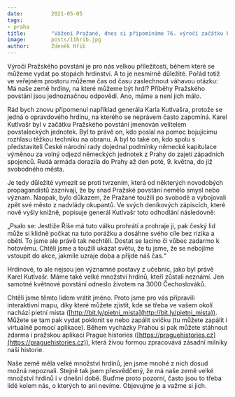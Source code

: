 ```yaml
---
date:         2021-05-05
tags:         
- praha
title:        "Vážení Pražané, dnes si připomínáme 76. výročí začátku Pražského povstání"
image: 	      posts/11hrib.jpg
author:       Zdeněk Hřib
---
```


Výročí Pražského povstání je pro nás velkou příležitostí, během které se můžeme vydat po stopách hrdinství. A to je nesmírně důležité. Pořád totiž ve veřejném prostoru můžeme čas od času zaslechnout váhavou otázku: Má naše země hrdiny, na které můžeme být hrdí? Příběhy Pražského povstání jsou jednoznačnou odpovědí. Ano, máme a není jich málo.

Rád bych znovu připomenul například generála Karla Kutlvašra, protože se jedná o opravdového hrdinu, na kterého se neprávem často zapomíná. Karel Kutlvašr byl v začátku Pražského povstání jmenován velitelem povstaleckých jednotek. Byl to právě on, kdo poslal na pomoc bojujícímu rozhlasu těžkou techniku na obranu. A byl to také on, kdo spolu s představiteli České národní rady dojednal podmínky německé kapitulace výměnou za volný odjezd německých jednotek z Prahy do zajetí západních spojenců. Rudá armáda dorazila do Prahy až den poté, 9. května, do již svobodného města.

Je tedy důležité vymezit se proti tvrzením, která od některých novodobých propagandistů zaznívají, že by snad Pražské povstání nemělo smysl nebo význam. Naopak, bylo důkazem, že Pražané toužili po svobodě a vybojovali zpět své město z nadvlády okupantů. Ve svých deníkových zápiscích, které nově vyšly knižně, popisuje generál Kutlvašr toto odhodlání následovně:
 
„Psalo se: Jestliže Říše má tuto válku prohráti a prohraje ji, pak český lid může si klidně počkat na tuto porážku a dosáhne svého cíle bez rizika a obětí. To jsme ale právě tak nechtěli. Dostat se lacino či vůbec zadarmo k hotovému. Chtěli jsme a toužili ukázat světu, že tu jsme, že se nebojíme vstoupit do akce, jakmile uzraje doba a přijde náš čas.“

Hrdinové, to ale nejsou jen významné postavy z učebnic, jako byl právě Karel Kutlvašr. Máme také velké množství hrdinů, kteří zůstali neznámí. Jen samotné květnové povstání odneslo životem na 3000 Čechoslováků.

Chtěli jsme těmto lidem vrátit jméno. Proto jsme pro vás připravili interaktivní mapu, díky které můžete zjistit, kde se třeba ve vašem okolí nachází pietní místa ([http://bit.ly/pietni_mista](http://bit.ly/pietni_mista)). Můžete se tam pak vydat poklonit se nebo zapálit svíčku (tu můžete zapálit i virtuálně pomocí aplikace). Během vycházky Prahou si pak můžete stáhnout zdarma i pražskou aplikaci Prague histories ([https://praguehistories.cz](https://praguehistories.cz)), která živou formou zpracovává zásadní milníky naší historie. 

Naše země měla velké množství hrdinů, jen jsme mnohé z nich dosud možná nepoznali. Stejně tak jsem přesvědčený, že má naše země velké množství hrdinů i v dnešní době. Buďme proto pozorní, často jsou to třeba lidé kolem nás, o kterých to ani nevíme. Objevujme je a važme si jich.
